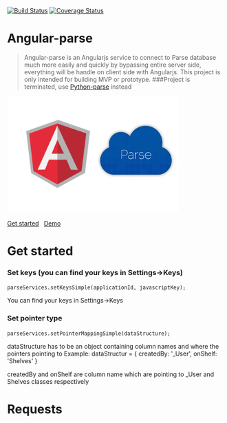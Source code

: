 [![Build Status](https://travis-ci.org/nghiattran/angular-parse.svg?branch=travis)](https://travis-ci.org/nghiattran/angular-parse)
[![Coverage Status](https://coveralls.io/repos/nghiattran/angular-parse/badge.svg?branch=master&service=github)](https://coveralls.io/github/nghiattran/angular-parse?branch=master)

# Angular-parse
> Angular-parse is an Angularjs service to connect to Parse database much more easily and quickly by bypassing entire server side, everything will be handle on client side with Angularjs. This project is only intended for building MVP or prototype.
###Project is terminated, use [Python-parse](https://github.com/nghiattran/python-parse) instead 

[![image](angular-parse.png)]()

[Get started](https://github.com/nghiattran/python-parse)&nbsp;&nbsp;&nbsp;[Demo](https://github.com/nghiattran/python-parse)

# Get started

### Set keys (you can find your keys in Settings->Keys)
	parseServices.setKeysSimple(applicationId, javascriptKey);
You can find your keys in Settings->Keys

### Set pointer type
	parseServices.setPointerMappingSimple(dataStructure);

dataStructure has to be an object containing column names and where the pointers pointing to
Example:
	dataStructur = {
		createdBy: '_User',
		onShelf: 'Shelves'
	}

createdBy and onShelf are column name which are pointing to _User and Shelves classes respectively

# Requests

